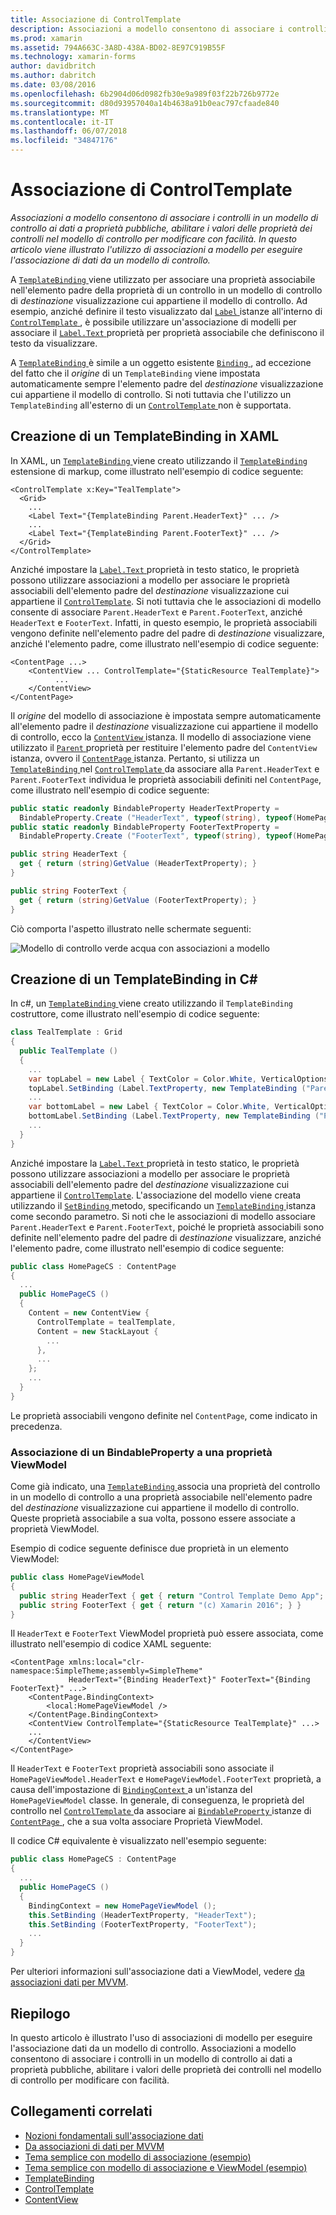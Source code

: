 ```yaml
---
title: Associazione di ControlTemplate
description: Associazioni a modello consentono di associare i controlli in un modello di controllo ai dati a proprietà pubbliche, abilitare i valori delle proprietà dei controlli nel modello di controllo per modificare con facilità. In questo articolo viene illustrato l'utilizzo di associazioni a modello per eseguire l'associazione di dati da un modello di controllo.
ms.prod: xamarin
ms.assetid: 794A663C-3A8D-438A-BD02-8E97C919B55F
ms.technology: xamarin-forms
author: davidbritch
ms.author: dabritch
ms.date: 03/08/2016
ms.openlocfilehash: 6b2904d06d0982fb30e9a989f03f22b726b9772e
ms.sourcegitcommit: d80d93957040a14b4638a91b0eac797cfaade840
ms.translationtype: MT
ms.contentlocale: it-IT
ms.lasthandoff: 06/07/2018
ms.locfileid: "34847176"
---
```

# <a name="binding-from-a-controltemplate"></a>Associazione di ControlTemplate

_Associazioni a modello consentono di associare i controlli in un modello di controllo ai dati a proprietà pubbliche, abilitare i valori delle proprietà dei controlli nel modello di controllo per modificare con facilità. In questo articolo viene illustrato l'utilizzo di associazioni a modello per eseguire l'associazione di dati da un modello di controllo._

A [ `TemplateBinding` ](https://developer.xamarin.com/api/type/Xamarin.Forms.TemplateBinding/) viene utilizzato per associare una proprietà associabile nell'elemento padre della proprietà di un controllo in un modello di controllo di *destinazione* visualizzazione cui appartiene il modello di controllo. Ad esempio, anziché definire il testo visualizzato dal [ `Label` ](https://developer.xamarin.com/api/type/Xamarin.Forms.Label/) istanze all'interno di [ `ControlTemplate` ](https://developer.xamarin.com/api/type/Xamarin.Forms.ControlTemplate/), è possibile utilizzare un'associazione di modelli per associare il [ `Label.Text` ](https://developer.xamarin.com/api/property/Xamarin.Forms.Label.Text/) proprietà per proprietà associabile che definiscono il testo da visualizzare.

A [ `TemplateBinding` ](https://developer.xamarin.com/api/type/Xamarin.Forms.TemplateBinding/) è simile a un oggetto esistente [ `Binding` ](https://developer.xamarin.com/api/type/Xamarin.Forms.Binding/), ad eccezione del fatto che il *origine* di un `TemplateBinding` viene impostata automaticamente sempre l'elemento padre del *destinazione* visualizzazione cui appartiene il modello di controllo. Si noti tuttavia che l'utilizzo un `TemplateBinding` all'esterno di un [ `ControlTemplate` ](https://developer.xamarin.com/api/type/Xamarin.Forms.ControlTemplate/) non è supportata.

## <a name="creating-a-templatebinding-in-xaml"></a>Creazione di un TemplateBinding in XAML

In XAML, un [ `TemplateBinding` ](https://developer.xamarin.com/api/type/Xamarin.Forms.TemplateBinding/) viene creato utilizzando il [ `TemplateBinding` ](https://developer.xamarin.com/api/type/Xamarin.Forms.Xaml.TemplateBindingExtension/) estensione di markup, come illustrato nell'esempio di codice seguente:

```xaml
<ControlTemplate x:Key="TealTemplate">
  <Grid>
    ...
    <Label Text="{TemplateBinding Parent.HeaderText}" ... />
    ...
    <Label Text="{TemplateBinding Parent.FooterText}" ... />
  </Grid>
</ControlTemplate>
```

Anziché impostare la [ `Label.Text` ](https://developer.xamarin.com/api/property/Xamarin.Forms.Label.Text/) proprietà in testo statico, le proprietà possono utilizzare associazioni a modello per associare le proprietà associabili dell'elemento padre del *destinazione* visualizzazione cui appartiene il [ `ControlTemplate`](https://developer.xamarin.com/api/type/Xamarin.Forms.ControlTemplate/). Si noti tuttavia che le associazioni di modello consente di associare `Parent.HeaderText` e `Parent.FooterText`, anziché `HeaderText` e `FooterText`. Infatti, in questo esempio, le proprietà associabili vengono definite nell'elemento padre del padre di *destinazione* visualizzare, anziché l'elemento padre, come illustrato nell'esempio di codice seguente:

```xaml
<ContentPage ...>
    <ContentView ... ControlTemplate="{StaticResource TealTemplate}">
          ...
    </ContentView>
</ContentPage>
```

Il *origine* del modello di associazione è impostata sempre automaticamente all'elemento padre il *destinazione* visualizzazione cui appartiene il modello di controllo, ecco la [ `ContentView` ](https://developer.xamarin.com/api/type/Xamarin.Forms.ContentView/) istanza. Il modello di associazione viene utilizzato il [ `Parent` ](https://developer.xamarin.com/api/property/Xamarin.Forms.Element.Parent/) proprietà per restituire l'elemento padre del `ContentView` istanza, ovvero il [ `ContentPage` ](https://developer.xamarin.com/api/type/Xamarin.Forms.ContentPage/) istanza. Pertanto, si utilizza un [ `TemplateBinding` ](https://developer.xamarin.com/api/type/Xamarin.Forms.TemplateBinding/) nel [ `ControlTemplate` ](https://developer.xamarin.com/api/type/Xamarin.Forms.ControlTemplate/) da associare alla `Parent.HeaderText` e `Parent.FooterText` individua le proprietà associabili definiti nel `ContentPage`, come illustrato nell'esempio di codice seguente:

```csharp
public static readonly BindableProperty HeaderTextProperty =
  BindableProperty.Create ("HeaderText", typeof(string), typeof(HomePage), "Control Template Demo App");
public static readonly BindableProperty FooterTextProperty =
  BindableProperty.Create ("FooterText", typeof(string), typeof(HomePage), "(c) Xamarin 2016");

public string HeaderText {
  get { return (string)GetValue (HeaderTextProperty); }
}

public string FooterText {
  get { return (string)GetValue (FooterTextProperty); }
}
```

Ciò comporta l'aspetto illustrato nelle schermate seguenti:

![](template-binding-images/teal-theme.png "Modello di controllo verde acqua con associazioni a modello")

## <a name="creating-a-templatebinding-in-c35"></a>Creazione di un TemplateBinding in C&#35;

In c#, un [ `TemplateBinding` ](https://developer.xamarin.com/api/type/Xamarin.Forms.TemplateBinding/) viene creato utilizzando il `TemplateBinding` costruttore, come illustrato nell'esempio di codice seguente:

```csharp
class TealTemplate : Grid
{
  public TealTemplate ()
  {
    ...
    var topLabel = new Label { TextColor = Color.White, VerticalOptions = LayoutOptions.Center };
    topLabel.SetBinding (Label.TextProperty, new TemplateBinding ("Parent.HeaderText"));
    ...
    var bottomLabel = new Label { TextColor = Color.White, VerticalOptions = LayoutOptions.Center };
    bottomLabel.SetBinding (Label.TextProperty, new TemplateBinding ("Parent.FooterText"));
    ...
  }
}
```

Anziché impostare la [ `Label.Text` ](https://developer.xamarin.com/api/property/Xamarin.Forms.Label.Text/) proprietà in testo statico, le proprietà possono utilizzare associazioni a modello per associare le proprietà associabili dell'elemento padre del *destinazione* visualizzazione cui appartiene il [ `ControlTemplate`](https://developer.xamarin.com/api/type/Xamarin.Forms.ControlTemplate/). L'associazione del modello viene creata utilizzando il [ `SetBinding` ](https://developer.xamarin.com/api/member/Xamarin.Forms.BindableObject.SetBinding/p/Xamarin.Forms.BindableProperty/Xamarin.Forms.BindingBase/) metodo, specificando un [ `TemplateBinding` ](https://developer.xamarin.com/api/type/Xamarin.Forms.TemplateBinding/) istanza come secondo parametro. Si noti che le associazioni di modello associare `Parent.HeaderText` e `Parent.FooterText`, poiché le proprietà associabili sono definite nell'elemento padre del padre di *destinazione* visualizzare, anziché l'elemento padre, come illustrato nell'esempio di codice seguente:

```csharp
public class HomePageCS : ContentPage
{
  ...
  public HomePageCS ()
  {
    Content = new ContentView {
      ControlTemplate = tealTemplate,
      Content = new StackLayout {
        ...
      },
      ...
    };
    ...
  }
}
```

Le proprietà associabili vengono definite nel `ContentPage`, come indicato in precedenza.

### <a name="binding-a-bindableproperty-to-a-viewmodel-property"></a>Associazione di un BindableProperty a una proprietà ViewModel

Come già indicato, una [ `TemplateBinding` ](https://developer.xamarin.com/api/type/Xamarin.Forms.TemplateBinding/) associa una proprietà del controllo in un modello di controllo a una proprietà associabile nell'elemento padre del *destinazione* visualizzazione cui appartiene il modello di controllo. Queste proprietà associabile a sua volta, possono essere associate a proprietà ViewModel.

Esempio di codice seguente definisce due proprietà in un elemento ViewModel:

```csharp
public class HomePageViewModel
{
  public string HeaderText { get { return "Control Template Demo App"; } }
  public string FooterText { get { return "(c) Xamarin 2016"; } }
}
```

Il `HeaderText` e `FooterText` ViewModel proprietà può essere associata, come illustrato nell'esempio di codice XAML seguente:

```xaml
<ContentPage xmlns:local="clr-namespace:SimpleTheme;assembly=SimpleTheme"
             HeaderText="{Binding HeaderText}" FooterText="{Binding FooterText}" ...>
    <ContentPage.BindingContext>
        <local:HomePageViewModel />
    </ContentPage.BindingContext>
    <ContentView ControlTemplate="{StaticResource TealTemplate}" ...>
    ...
    </ContentView>
</ContentPage>
```

Il `HeaderText` e `FooterText` proprietà associabili sono associate il `HomePageViewModel.HeaderText` e `HomePageViewModel.FooterText` proprietà, a causa dell'impostazione di [ `BindingContext` ](https://developer.xamarin.com/api/property/Xamarin.Forms.BindableObject.BindingContext/) a un'istanza del `HomePageViewModel` classe. In generale, di conseguenza, le proprietà del controllo nel [ `ControlTemplate` ](https://developer.xamarin.com/api/type/Xamarin.Forms.ControlTemplate/) da associare ai [ `BindableProperty` ](https://developer.xamarin.com/api/type/Xamarin.Forms.BindableProperty/) istanze di [ `ContentPage` ](https://developer.xamarin.com/api/type/Xamarin.Forms.ContentPage/), che a sua volta associare Proprietà ViewModel.

Il codice C# equivalente è visualizzato nell'esempio seguente:

```csharp
public class HomePageCS : ContentPage
{
  ...
  public HomePageCS ()
  {
    BindingContext = new HomePageViewModel ();
    this.SetBinding (HeaderTextProperty, "HeaderText");
    this.SetBinding (FooterTextProperty, "FooterText");
    ...
  }
}
```

Per ulteriori informazioni sull'associazione dati a ViewModel, vedere [da associazioni dati per MVVM](~/xamarin-forms/xaml/xaml-basics/data-bindings-to-mvvm.md).

## <a name="summary"></a>Riepilogo

In questo articolo è illustrato l'uso di associazioni di modello per eseguire l'associazione dati da un modello di controllo. Associazioni a modello consentono di associare i controlli in un modello di controllo ai dati a proprietà pubbliche, abilitare i valori delle proprietà dei controlli nel modello di controllo per modificare con facilità.



## <a name="related-links"></a>Collegamenti correlati

- [Nozioni fondamentali sull'associazione dati](~/xamarin-forms/xaml/xaml-basics/data-binding-basics.md)
- [Da associazioni di dati per MVVM](~/xamarin-forms/xaml/xaml-basics/data-bindings-to-mvvm.md)
- [Tema semplice con modello di associazione (esempio)](https://developer.xamarin.com/samples/xamarin-forms/templates/controltemplates/simplethemewithtemplatebinding/)
- [Tema semplice con modello di associazione e ViewModel (esempio)](https://developer.xamarin.com/samples/xamarin-forms/templates/controltemplates/simplethemewithtemplatebindingandviewmodel/)
- [TemplateBinding](https://developer.xamarin.com/api/type/Xamarin.Forms.TemplateBinding/)
- [ControlTemplate](https://developer.xamarin.com/api/type/Xamarin.Forms.ControlTemplate/)
- [ContentView](https://developer.xamarin.com/api/type/Xamarin.Forms.ContentView/)
